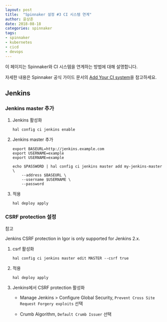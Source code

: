 ```yaml
---
layout: post
title:  "Spinnaker 설정 #3 CI 시스템 연계"
author: 윤상준
date: 2018-08-18
categories: spinnaker
tags:
- spinnaker
- kubernetes
- cicd
- devops
---
```


이 페이지는 Spinnaker와 CI 시스템을 연계하는 방법에 대해 설명합니다.

자세한 내용은 Spinnaker 공식 가이드 문서의 [Add Your CI system](https://www.spinnaker.io/setup/ci/jenkins/)을 참고하세요.

## Jenkins

### Jenkins master 추가

1. Jenkins 활성화

    ```
    hal config ci jenkins enable
    ```

2. Jenkins master 추가

    ```
    export BASEURL=http://jenkins.example.com
    export USERNAME=example
    export USERNAME=example

    echo $PASSWORD | hal config ci jenkins master add my-jenkins-master \
        --address $BASEURL \
        --username $USERNAME \
        --password
    ```

3. 적용

    ```
    hal deploy apply
    ```

### CSRF protection 설정

<p class="tip-title">참고</p>
<p class="tip-content">
Jenkins CSRF protection in Igor is only supported for Jenkins 2.x.
</p>

1. csrf 활성화

    ```
    hal config ci jenkins master edit MASTER --csrf true
    ```

2. 적용

    ```
    hal deploy apply
    ```

3. Jenkins에서 CSRF protection 활성화

    - Manage Jenkins > Configure Global Security, `Prevent Cross Site Request Forgery exploits` 선택

    - Crumb Algorithm, `Default Crumb Issuer` 선택
